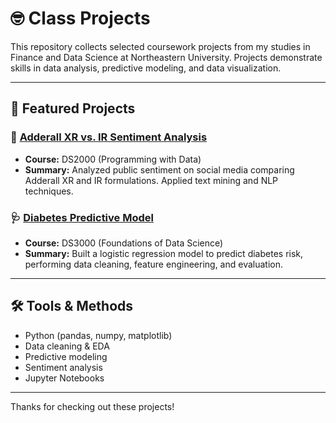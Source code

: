 # 🤓 Class Projects

This repository collects selected coursework projects from my studies in Finance and Data Science at Northeastern University. Projects demonstrate skills in data analysis, predictive modeling, and data visualization.

---

## 📌 Featured Projects

### 📝 [Adderall XR vs. IR Sentiment Analysis](DS2000%20(Fall%2024)/AdderallSentiment.ipynb)
- **Course:** DS2000 (Programming with Data)
- **Summary:** Analyzed public sentiment on social media comparing Adderall XR and IR formulations. Applied text mining and NLP techniques.

### 🩺 [Diabetes Predictive Model](DS2000%20(Fall%2024)/DS3000.Practicum.2.ipynb)
- **Course:** DS3000 (Foundations of Data Science)
- **Summary:** Built a logistic regression model to predict diabetes risk, performing data cleaning, feature engineering, and evaluation.

---

## 🛠️ Tools & Methods
- Python (pandas, numpy, matplotlib)
- Data cleaning & EDA
- Predictive modeling
- Sentiment analysis
- Jupyter Notebooks

---

Thanks for checking out these projects!
